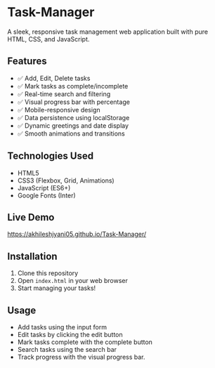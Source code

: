 # Task-Manager
A sleek, responsive task management web application built with pure HTML, CSS, and JavaScript.

## Features

- ✅ Add, Edit, Delete tasks
- ✅ Mark tasks as complete/incomplete
- ✅ Real-time search and filtering
- ✅ Visual progress bar with percentage
- ✅ Mobile-responsive design
- ✅ Data persistence using localStorage
- ✅ Dynamic greetings and date display
- ✅ Smooth animations and transitions

## Technologies Used

- HTML5
- CSS3 (Flexbox, Grid, Animations)
- JavaScript (ES6+)
- Google Fonts (Inter)

## Live Demo

https://akhileshjyani05.github.io/Task-Manager/

## Installation

1. Clone this repository
2. Open `index.html` in your web browser
3. Start managing your tasks!

## Usage

- Add tasks using the input form
- Edit tasks by clicking the edit button
- Mark tasks complete with the complete button
- Search tasks using the search bar
- Track progress with the visual progress bar.
